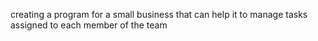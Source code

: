 creating a program for a small business that can help it to manage tasks assigned to each member of the team
